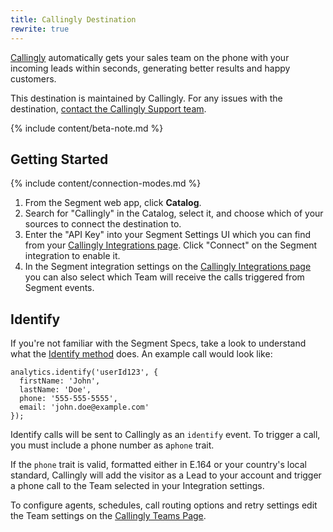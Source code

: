 ```yaml
---
title: Callingly Destination
rewrite: true
---
```


[Callingly](https://callingly.com/?utm_source=segmentio&utm_medium=docs&utm_campaign=partners) automatically gets your sales team on the phone with your incoming leads within seconds, generating better results and happy customers.

This destination is maintained by Callingly. For any issues with the destination, [contact the Callingly Support team](mailto:support@callingly.com).

{% include content/beta-note.md %}


## Getting Started

{% include content/connection-modes.md %}

1. From the Segment web app, click **Catalog**.
2. Search for "Callingly" in the Catalog, select it, and choose which of your sources to connect the destination to.
3. Enter the "API Key" into your Segment Settings UI which you can find from your [Callingly Integrations page](https://callingly.com/dashboard/integrations). Click "Connect" on the Segment integration to enable it.
4. In the Segment integration settings on the [Callingly Integrations page](https://callingly.com/dashboard/integrations) you can also select which Team will receive the calls triggered from Segment events.

## Identify

If you're not familiar with the Segment Specs, take a look to understand what the [Identify method](/docs/connections/spec/identify/) does. An example call would look like:

```
analytics.identify('userId123', {
  firstName: 'John',
  lastName: 'Doe',
  phone: '555-555-5555',
  email: 'john.doe@example.com'
});
```

Identify calls will be sent to Callingly as an `identify` event. To trigger a call, you must include a phone number as a`phone` trait.

If the `phone` trait is valid, formatted either in E.164 or your country's local standard, Callingly will add the visitor as a Lead to your account and trigger a phone call to the Team selected in your Integration settings.

To configure agents, schedules, call routing options and retry settings edit the Team settings on the [Callingly Teams Page](https://callingly.com/dashboard/teams).
